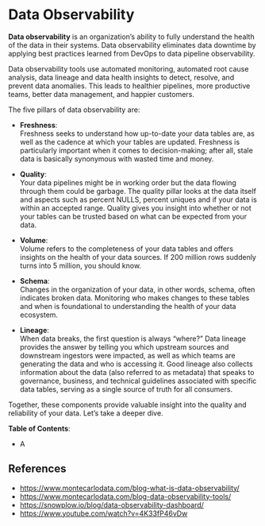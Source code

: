 # Data Observability



**Data observability** is an organization’s ability to fully understand the health of
the data in their systems. Data observability eliminates data downtime by applying
best practices learned from DevOps to data pipeline observability.

Data observability tools use automated monitoring, automated root cause analysis,
data lineage and data health insights to detect, resolve, and prevent data anomalies.
This leads to healthier pipelines, more productive teams, better data management,
and happier customers.

The five pillars of data observability are:

- **Freshness**: \
  Freshness seeks to understand how up-to-date your data tables are, as well as
  the cadence at which your tables are updated. Freshness is particularly important
  when it comes to decision-making; after all, stale data is basically synonymous
  with wasted time and money.

- **Quality**: \
  Your data pipelines might be in working order but the data flowing through them
  could be garbage. The quality pillar looks at the data itself and aspects such
  as percent NULLS, percent uniques and if your data is within an accepted range.
  Quality gives you insight into whether or not your tables can be trusted based
  on what can be expected from your data.

- **Volume**: \
  Volume refers to the completeness of your data tables and offers insights on the
  health of your data sources. If 200 million rows suddenly turns into 5 million,
  you should know.

- **Schema**: \
  Changes in the organization of your data, in other words, schema, often indicates
  broken data. Monitoring who makes changes to these tables and when is foundational
  to understanding the health of your data ecosystem.

- **Lineage**: \
  When data breaks, the first question is always “where?” Data lineage provides
  the answer by telling you which upstream sources and downstream ingestors were
  impacted, as well as which teams are generating the data and who is accessing it.
  Good lineage also collects information about the data (also referred to as metadata)
  that speaks to governance, business, and technical guidelines associated with
  specific data tables, serving as a single source of truth for all consumers.

Together, these components provide valuable insight into the quality and reliability
of your data. Let’s take a deeper dive.

**Table of Contents**:

- A

## References

- https://www.montecarlodata.com/blog-what-is-data-observability/
- https://www.montecarlodata.com/blog-data-observability-tools/
- https://snowplow.io/blog/data-observability-dashboard/
- https://www.youtube.com/watch?v=4K33fP46vDw
